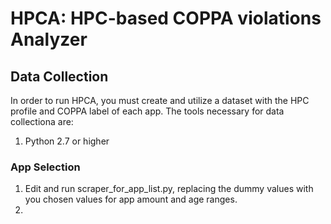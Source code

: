 # HPCA: HPC-based COPPA violations Analyzer
## Data Collection
In order to run HPCA, you must create and utilize a dataset with the HPC profile and COPPA label of each app. The tools necessary for data collectiona are: 
1. Python 2.7 or higher 

### App Selection 
1. Edit and run scraper_for_app_list.py, replacing the dummy values with you chosen values for app amount and age ranges. 
2. 
